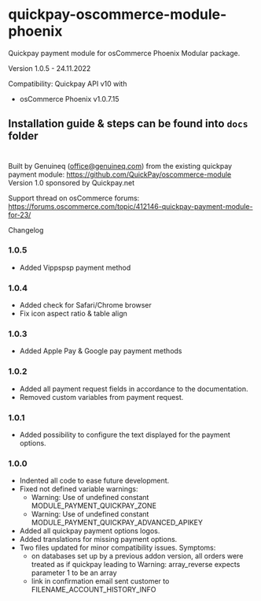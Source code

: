 # quickpay-oscommerce-module-phoenix
Quickpay payment module for osCommerce Phoenix
Modular package.

Version 1.0.5 - 24.11.2022

Compatibility:
Quickpay API v10 with
- osCommerce Phoenix v1.0.7.15

## Installation guide & steps can be found into `docs` folder
#

Built by Genuineq (office@genuineq.com) from the existing quickpay payment module: https://github.com/QuickPay/oscommerce-module
Version 1.0 sponsored by Quickpay.net

Support thread on osCommerce forums:
https://forums.oscommerce.com/topic/412146-quickpay-payment-module-for-23/

Changelog
### 1.0.5
- Added Vippspsp payment method
### 1.0.4
- Added check for Safari/Chrome browser
- Fix icon aspect ratio & table align
### 1.0.3
- Added Apple Pay & Google pay payment methods
### 1.0.2
- Added all payment request fields in accordance to the documentation.
- Removed custom variables from payment request.
### 1.0.1
- Added possibility to configure the text displayed for the payment options.
### 1.0.0
- Indented all code to ease future development.
- Fixed not defined variable warnings:
  * Warning: Use of undefined constant MODULE_PAYMENT_QUICKPAY_ZONE
  * Warning: Use of undefined constant MODULE_PAYMENT_QUICKPAY_ADVANCED_APIKEY
- Added all quickpay payment options logos.
- Added translations for missing payment options.
- Two files updated for minor compatibility issues. Symptoms:
   * on databases set up by a previous addon version, all orders were treated as if quickpay leading to Warning: array_reverse expects parameter 1 to be an array
  * link in confirmation email sent customer to FILENAME_ACCOUNT_HISTORY_INFO
